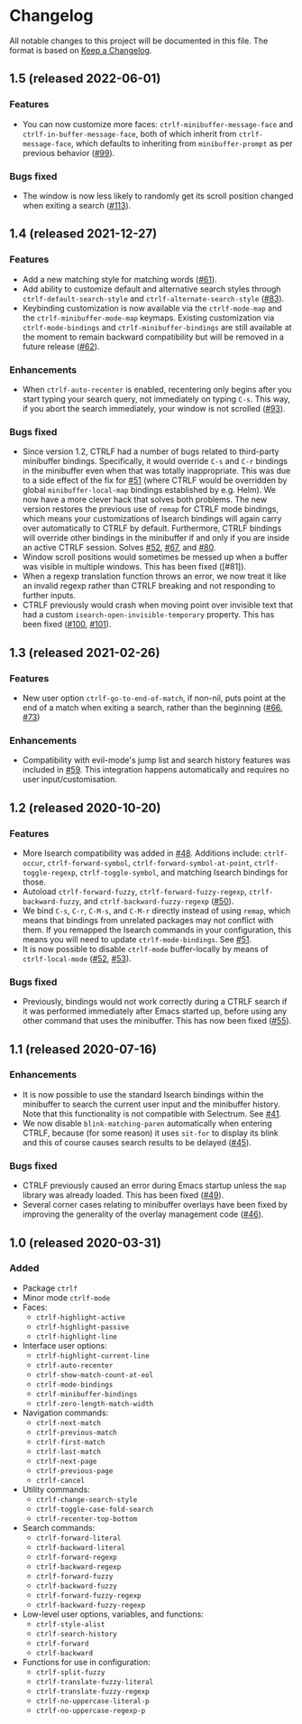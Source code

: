 # Changelog

All notable changes to this project will be documented in this file.
The format is based on [Keep a Changelog].

## 1.5 (released 2022-06-01)
### Features
* You can now customize more faces: `ctrlf-minibuffer-message-face`
  and `ctrlf-in-buffer-message-face`, both of which inherit from
  `ctrlf-message-face`, which defaults to inheriting from
  `minibuffer-prompt` as per previous behavior ([#99]).

### Bugs fixed
* The window is now less likely to randomly get its scroll position
  changed when exiting a search ([#113]).

[#99]: https://github.com/raxod502/ctrlf/issues/99
[#113]: https://github.com/raxod502/ctrlf/pull/113

## 1.4 (released 2021-12-27)
### Features
* Add a new matching style for matching words ([#61]).
* Add ability to customize default and alternative search styles
  through `ctrlf-default-search-style` and
  `ctrlf-alternate-search-style` ([#83]).
* Keybinding customization is now available via the `ctrlf-mode-map`
  and the `ctrlf-minibuffer-mode-map` keymaps. Existing customization
  via `ctrlf-mode-bindings` and `ctrlf-minibuffer-bindings` are still
  available at the moment to remain backward compatibility but will be
  removed in a future release ([#62]).

### Enhancements
* When `ctrlf-auto-recenter` is enabled, recentering only begins after
  you start typing your search query, not immediately on typing `C-s`.
  This way, if you abort the search immediately, your window is not
  scrolled ([#93]).

### Bugs fixed
* Since version 1.2, CTRLF had a number of bugs related to third-party
  minibuffer bindings. Specifically, it would override `C-s` and `C-r`
  bindings in the minibuffer even when that was totally inappropriate.
  This was due to a side effect of the fix for [#51] (where CTRLF
  would be overridden by global `minibuffer-local-map` bindings
  established by e.g. Helm). We now have a more clever hack that
  solves both problems. The new version restores the previous use of
  `remap` for CTRLF mode bindings, which means your customizations of
  Isearch bindings will again carry over automatically to CTRLF by
  default. Furthermore, CTRLF bindings will override other bindings in
  the minibuffer if and only if you are inside an active CTRLF
  session. Solves [#52], [#67], and [#80].
* Window scroll positions would sometimes be messed up when a buffer
  was visible in multiple windows. This has been fixed ([#81]).
* When a regexp translation function throws an error, we now treat it
  like an invalid regexp rather than CTRLF breaking and not responding
  to further inputs.
* CTRLF previously would crash when moving point over invisible text
  that had a custom `isearch-open-invisible-temporary` property. This
  has been fixed ([#100], [#101]).

[#51]: https://github.com/raxod502/ctrlf/issues/51
[#52]: https://github.com/raxod502/ctrlf/issues/52
[#61]: https://github.com/raxod502/ctrlf/issues/61
[#62]: https://github.com/raxod502/ctrlf/issues/62
[#67]: https://github.com/raxod502/ctrlf/issues/67
[#80]: https://github.com/raxod502/ctrlf/issues/80
[#83]: https://github.com/raxod502/ctrlf/issues/83
[#93]: https://github.com/raxod502/ctrlf/issues/93
[#100]: https://github.com/raxod502/ctrlf/issues/100
[#101]: https://github.com/raxod502/ctrlf/pull/101

## 1.3 (released 2021-02-26)
### Features
* New user option `ctrlf-go-to-end-of-match`, if non-nil, puts point
  at the end of a match when exiting a search, rather than the
  beginning ([#66], [#73])

### Enhancements
* Compatibility with evil-mode's jump list and search history features
  was included in [#59]. This integration happens automatically and
  requires no user input/customisation.

[#59]: https://github.com/raxod502/ctrlf/issues/59
[#66]: https://github.com/raxod502/ctrlf/issues/66
[#73]: https://github.com/raxod502/ctrlf/pull/73

## 1.2 (released 2020-10-20)
### Features
* More Isearch compatibility was added in [#48]. Additions include:
  `ctrlf-occur`, `ctrlf-forward-symbol`,
  `ctrlf-forward-symbol-at-point`, `ctrlf-toggle-regexp`,
  `ctrlf-toggle-symbol`, and matching Isearch bindings for those.
* Autoload `ctrlf-forward-fuzzy`, `ctrlf-forward-fuzzy-regexp`,
  `ctrlf-backward-fuzzy`, and `ctrlf-backward-fuzzy-regexp` ([#50]).
* We bind `C-s`, `C-r`, `C-M-s`, and `C-M-r` directly instead of using
  `remap`, which means that bindings from unrelated packages may not
  conflict with them. If you remapped the Isearch commands in your
  configuration, this means you will need to update
  `ctrlf-mode-bindings`. See [#51].
* It is now possible to disable `ctrlf-mode` buffer-locally by means
  of `ctrlf-local-mode` ([#52], [#53]).

### Bugs fixed
* Previously, bindings would not work correctly during a CTRLF search
  if it was performed immediately after Emacs started up, before using
  any other command that uses the minibuffer. This has now been fixed
  ([#55]).

[#48]: https://github.com/raxod502/ctrlf/issues/48
[#50]: https://github.com/raxod502/ctrlf/pull/50
[#51]: https://github.com/raxod502/ctrlf/issues/51
[#52]: https://github.com/raxod502/ctrlf/issues/52
[#53]: https://github.com/raxod502/ctrlf/pull/53
[#55]: https://github.com/raxod502/ctrlf/issues/55

## 1.1 (released 2020-07-16)
### Enhancements
* It is now possible to use the standard Isearch bindings within the
  minibuffer to search the current user input and the minibuffer
  history. Note that this functionality is not compatible with
  Selectrum. See [#41].
* We now disable `blink-matching-paren` automatically when entering
  CTRLF, because (for some reason) it uses `sit-for` to display its
  blink and this of course causes search results to be delayed
  ([#45]).

### Bugs fixed
* CTRLF previously caused an error during Emacs startup unless the
  `map` library was already loaded. This has been fixed ([#49]).
* Several corner cases relating to minibuffer overlays have been fixed
  by improving the generality of the overlay management code ([#46]).

[#41]: https://github.com/raxod502/ctrlf/issues/41
[#45]: https://github.com/raxod502/ctrlf/issues/45
[#46]: https://github.com/raxod502/ctrlf/issues/46
[#49]: https://github.com/raxod502/ctrlf/issues/49

## 1.0 (released 2020-03-31)
### Added
* Package `ctrlf`
* Minor mode `ctrlf-mode`
* Faces:
    * `ctrlf-highlight-active`
    * `ctrlf-highlight-passive`
    * `ctrlf-highlight-line`
* Interface user options:
    * `ctrlf-highlight-current-line`
    * `ctrlf-auto-recenter`
    * `ctrlf-show-match-count-at-eol`
    * `ctrlf-mode-bindings`
    * `ctrlf-minibuffer-bindings`
    * `ctrlf-zero-length-match-width`
* Navigation commands:
    * `ctrlf-next-match`
    * `ctrlf-previous-match`
    * `ctrlf-first-match`
    * `ctrlf-last-match`
    * `ctrlf-next-page`
    * `ctrlf-previous-page`
    * `ctrlf-cancel`
* Utility commands:
    * `ctrlf-change-search-style`
    * `ctrlf-toggle-case-fold-search`
    * `ctrlf-recenter-top-bottom`
* Search commands:
    * `ctrlf-forward-literal`
    * `ctrlf-backward-literal`
    * `ctrlf-forward-regexp`
    * `ctrlf-backward-regexp`
    * `ctrlf-forward-fuzzy`
    * `ctrlf-backward-fuzzy`
    * `ctrlf-forward-fuzzy-regexp`
    * `ctrlf-backward-fuzzy-regexp`
* Low-level user options, variables, and functions:
    * `ctrlf-style-alist`
    * `ctrlf-search-history`
    * `ctrlf-forward`
    * `ctrlf-backward`
* Functions for use in configuration:
    * `ctrlf-split-fuzzy`
    * `ctrlf-translate-fuzzy-literal`
    * `ctrlf-translate-fuzzy-regexp`
    * `ctrlf-no-uppercase-literal-p`
    * `ctrlf-no-uppercase-regexp-p`

[keep a changelog]: https://keepachangelog.com/en/1.0.0/
